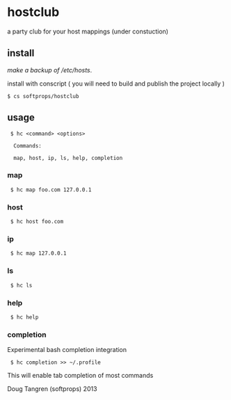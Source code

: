 # hostclub

a party club for your host mappings (under constuction)

## install

_make a backup of /etc/hosts_.

install with conscript ( you will need to build and publish the project locally )

    $ cs softprops/hostclub

## usage


     $ hc <command> <options>
     
      Commands:
      
      map, host, ip, ls, help, completion
      
### map 
   
     $ hc map foo.com 127.0.0.1
   
### host
    
     $ hc host foo.com
      
### ip

     $ hc map 127.0.0.1
      
### ls

     $ hc ls
      
### help

     $ hc help

### completion

Experimental bash completion integration

     $ hc completion >> ~/.profile

This will enable tab completion of most commands

Doug Tangren (softprops) 2013
